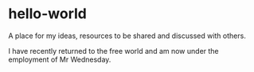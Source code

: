 # hello-world
A place for my ideas, resources to be shared and discussed with others.

I have recently returned to the free world and am now under the employment of Mr Wednesday.

